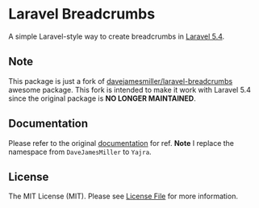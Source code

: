 # Laravel Breadcrumbs

A simple Laravel-style way to create breadcrumbs in [Laravel 5.4](http://laravel.com).

## Note
This package is just a fork of [davejamesmiller/laravel-breadcrumbs](https://github.com/davejamesmiller/laravel-breadcrumbs) awesome package.
This fork is intended to make it work with Laravel 5.4 since the original package is **NO LONGER MAINTAINED**.

## Documentation
Please refer to the original [documentation](https://laravel-breadcrumbs.readthedocs.io/) for ref.
**Note** I replace the namespace from `DaveJamesMiller` to `Yajra`.

## License

The MIT License (MIT). Please see [License File](https://github.com/yajra/laravel-datatables/blob/master/LICENSE.md) for more information.

